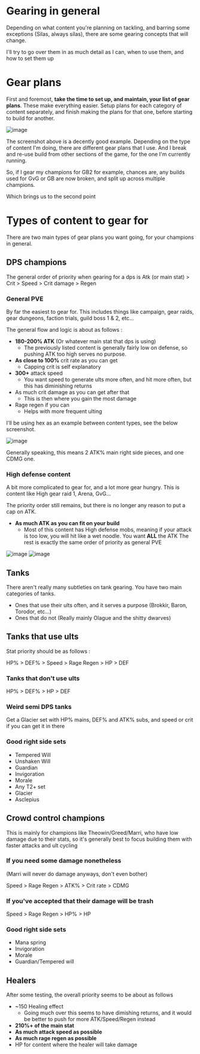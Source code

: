 # Gearing in general

Depending on what content you're planning on tackling, and barring some exceptions (Silas, always silas), there are some gearing concepts that will change. 

I'll try to go over them in as much detail as I can, when to use them, and how to set them up

# Gear plans

First and foremost, **take the time to set up, and maintain, your list of gear plans**. These make everything easier. Setup plans for each category of content separately, and finish making the plans for that one, before starting to build for another.

![image](https://github.com/Mawldor/WoR-content/assets/173509892/fa1a3a24-2b28-44cf-887a-53bdb15281c3)

The screenshot above is a decently good example. Depending on the type of content I'm doing, there are different gear plans that I use. And I break and re-use build from other sections of the game, for the one I'm currently running.

So, if I gear my champions for GB2 for example, chances are, any builds used for GvG or GB are now broken, and split up across multiple champions. 

Which brings us to the second point


# Types of content to gear for

There are two main types of gear plans you want going, for your champions in general.

## DPS champions 


The general order of priority when gearing for a dps is Atk (or main stat) > Crit > Speed > Crit damage > Regen

### General PVE

By far the easiest to gear for. This includes things like campaign, gear raids, gear dungeons, faction trials, guild boss 1 & 2, etc...

The general flow and logic is about as follows :

- **180-200% ATK** (Or whatever main stat that dps is using)
  - The previously listed content is generally fairly low on defense, so pushing ATK too high serves no purpose.
- **As close to 100%** crit rate as you can get
  - Capping crit is self explanatory
- **300+** attack speed
  - You want speed to generate ults more often, and hit more often, but this has diminishing returns
- As much crit damage as you can get after that
  - This is then where you gain the most damage
- Rage regen if you can
  - Helps with more frequent ulting


I'll be using hex as an example between content types, see the below screenshot.

![image](https://github.com/Mawldor/WoR-content/assets/173509892/0bfb3f99-8bbd-41d7-869a-ded570bee5b3)

Generally speaking, this means 2 ATK% main right side pieces, and one CDMG one. 

### High defense content

A bit more complicated to gear for, and a lot more gear hungry. This is content like High gear raid 1, Arena, GvG...

The priority order still remains, but there is no longer any reason to put a cap on ATK.

- **As much ATK as you can fit on your build**
  - Most of this content has High defense mobs, meaning if your attack is too low, you will hit like a wet noodle. You want **ALL** the ATK
The rest is exactly the same order of priority as general PVE

![image](https://github.com/Mawldor/WoR-content/assets/173509892/85353bcf-ed26-40bc-a12b-cb503180f912)
![image](https://github.com/Mawldor/WoR-content/assets/173509892/91c66d26-1019-4828-93a4-994317431eb6)

## Tanks

There aren't really many subtleties on tank gearing. You have two main categories of tanks. 
- Ones that use their ults often, and it serves a purpose (Brokkir, Baron, Torodor, etc...)
- Ones that do not (Really mainly Olague and the shitty dwarves)

## Tanks that use ults

Stat priority should be as follows :

HP% > DEF% > Speed > Rage Regen > HP > DEF

### Tanks that don't use ults
HP% > DEF% > HP > DEF

### Weird semi DPS tanks
Get a Glacier set with HP% mains, DEF% and ATK% subs, and speed or crit if you can get it in there


### Good right side sets

- Tempered Will
- Unshaken Will
- Guardian
- Invigoration
- Morale
- Any T2+ set
- Glacier
- Asclepius

## Crowd control champions

This is mainly for champions like Theowin/Greed/Marri, who have low damage due to their stats, so it's generally best to focus building them with faster attacks and ult cycling

### If you need some damage nonetheless

(Marri will never do damage anyways, don't even bother)

Speed > Rage Regen > ATK% > Crit rate > CDMG

### If you've accepted that their damage will be trash

Speed > Rage Regen > HP% > HP

### Good right side sets

- Mana spring
- Invigoration
- Morale
- Guardian/Tempered will


## Healers

After some testing, the overall priority seems to be about as follows

- ~150 Healing effect
  - Going much over this seems to have dimishing returns, and it would be better to push for more ATK/Speed/Regen instead
- **210%+ of the main stat**
- **As much attack speed as possible**
- **As much rage regen as possible**
- HP for content where the healer will take damage
